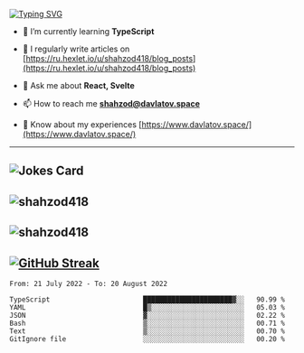 [![Typing SVG](https://readme-typing-svg.herokuapp.com?font=Turret+Road&height=30&lines=HI!+I%60m+Frontend+Developer)](https://git.io/typing-svg)

- 🌱 I’m currently learning **TypeScript**

- 📝 I regularly write articles on [https://ru.hexlet.io/u/shahzod418/blog_posts](https://ru.hexlet.io/u/shahzod418/blog_posts)

- 💬 Ask me about **React, Svelte**

- 📫 How to reach me **shahzod@davlatov.space**

- 📄 Know about my experiences [https://www.davlatov.space/](https://www.davlatov.space/)

---
![Jokes Card](https://readme-jokes.vercel.app/api?theme=radical)
---
![shahzod418](https://github-readme-stats.vercel.app/api/top-langs?username=shahzod418&show_icons=true&theme=radical&locale=en&layout=compact)
---
![shahzod418](https://github-readme-stats.vercel.app/api?username=shahzod418&show_icons=true&theme=radical&locale=en&count_private=true)
---
[![GitHub Streak](http://github-readme-streak-stats.herokuapp.com?user=shahzod418&theme=radical&date_format=M%20j%5B%2C%20Y%5D)](https://git.io/streak-stats)
---
<!--START_SECTION:waka-->

```text
From: 21 July 2022 - To: 20 August 2022

TypeScript                       ██████████████████████▓░░   90.99 %
YAML                             █▒░░░░░░░░░░░░░░░░░░░░░░░   05.03 %
JSON                             ▓░░░░░░░░░░░░░░░░░░░░░░░░   02.22 %
Bash                             ▒░░░░░░░░░░░░░░░░░░░░░░░░   00.71 %
Text                             ▒░░░░░░░░░░░░░░░░░░░░░░░░   00.70 %
GitIgnore file                   ░░░░░░░░░░░░░░░░░░░░░░░░░   00.20 %
```

<!--END_SECTION:waka-->
